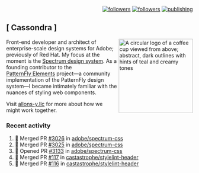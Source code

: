 <p align="right"><a rel="me" href="https://front-end.social/@castastrophe">
    <img alt="followers" title="Follow me on Mastodon" src="https://img.shields.io/mastodon/follow/109297102751309835?domain=https%3A%2F%2Ffront-end.social&label=Follow&logo=mastodon&logoColor=white&style=for-the-badge&labelColor=008080&color=006969"/></a>
  <a href="https://codepen.io/castastrophe/">
    <img alt="followers" title="Follow me on CodePen" src="https://img.shields.io/badge/23-1?color=640464&labelColor=7c007c&style=for-the-badge&logo=codepen&label=Follow"/></a>
<a href="https://castastrophe.medium.com/">
    <img alt="publishing" title="View articles on Medium" src="https://img.shields.io/badge/107-1?color=666&labelColor=444&label=subscribe&logo=medium&logoColor=white&style=for-the-badge"/></a>
</p>

## [&nbsp;Cassondra&nbsp;]

<img align="right" src="https://github-production-user-asset-6210df.s3.amazonaws.com/1840295/253016758-ba468774-1cd3-42c2-8f43-947b5eeb5edf.png" height="200" alt="A circular logo of a coffee cup viewed from above; abstract, dark outlines with hints of teal and creamy tones">

Front-end developer and architect of enterprise-scale design systems for Adobe; previously of Red Hat. My focus at the moment is the [Spectrum design system](https://github.com/adobe/spectrum-css). As a founding contributor to the [PatternFly&nbsp;Elements](https://github.com/patternfly/patternfly-elements) project&mdash;a community implementation of the PatternFly design system&mdash;I became intimately familiar with the nuances of styling web components.

Visit [allons-y.llc](http://allons-y.llc/) for more about how we might work together.

### Recent activity

<!--START_SECTION:activity-->
1. 🎉 Merged PR [#3026](https://github.com/adobe/spectrum-css/pull/3026) in [adobe/spectrum-css](https://github.com/adobe/spectrum-css)
2. 🎉 Merged PR [#3025](https://github.com/adobe/spectrum-css/pull/3025) in [adobe/spectrum-css](https://github.com/adobe/spectrum-css)
3. 💪 Opened PR [#3133](https://github.com/adobe/spectrum-css/pull/3133) in [adobe/spectrum-css](https://github.com/adobe/spectrum-css)
4. 🎉 Merged PR [#117](https://github.com/castastrophe/stylelint-header/pull/117) in [castastrophe/stylelint-header](https://github.com/castastrophe/stylelint-header)
5. 🎉 Merged PR [#116](https://github.com/castastrophe/stylelint-header/pull/116) in [castastrophe/stylelint-header](https://github.com/castastrophe/stylelint-header)
<!--END_SECTION:activity-->

